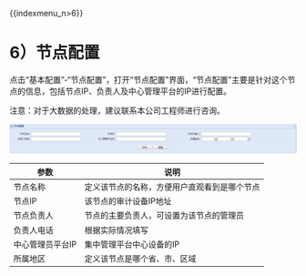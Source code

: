 {{indexmenu_n>6}}

# 6）节点配置

点击“基本配置”-“节点配置”，打开“节点配置”界面，“节点配置”主要是针对这个节点的信息，包括节点IP、负责人及中心管理平台的IP进行配置。

<wrap em>注意：对于大数据的处理，建议联系本公司工程师进行咨询。</wrap>

![](/images/operation/manage/basic/node.png)

| 参数        | 说明                     |
| --------- | ---------------------- |
| 节点名称      | 定义该节点的名称，方便用户直观看到是哪个节点 |
| 节点IP      | 该节点的审计设备IP地址           |
| 节点负责人     | 节点的主要负责人，可设置为该节点的管理员   |
| 负责人电话     | 根据实际情况填写               |
| 中心管理员平台IP | 集中管理平台中心设备的IP          |
| 所属地区      | 定义该节点是哪个省、市、区域         |
